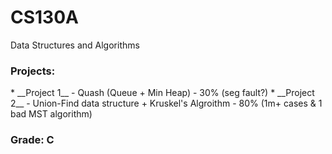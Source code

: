 # CS130A
Data Structures and Algorithms


<h3>Projects:</h3>
* __Project 1__ - Quash (Queue + Min Heap) - 30% (seg fault?)
* __Project 2__ - Union-Find data structure + Kruskel's Algroithm - 80% (1m+ cases & 1 bad MST algorithm)

<h3>Grade: C </h3>
